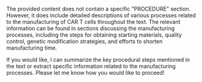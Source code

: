 The provided content does not contain a specific "PROCEDURE" section. However, it does include detailed descriptions of various processes related to the manufacturing of CAR T cells throughout the text. The relevant information can be found in sections discussing the manufacturing processes, including the steps for obtaining starting materials, quality control, genetic modification strategies, and efforts to shorten manufacturing time.

If you would like, I can summarize the key procedural steps mentioned in the text or extract specific information related to the manufacturing processes. Please let me know how you would like to proceed!